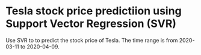 # Tesla stock price predictiion using Support Vector Regression (SVR)
Use SVR to to predict the stock price of Tesla. 
The time range is from 2020-03-11 to 2020-04-09.
